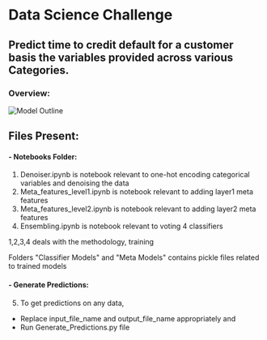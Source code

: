 # Data Science Challenge

## Predict time to credit default for a customer basis the variables provided across various Categories.

### Overview: 

![Model Outline](https://github.com/Wickkey/American-Express-Campus-Superbowl-Challenge-2022/blob/main/Images/Model-Outline.png?raw=true)


## Files Present:
#### - Notebooks Folder:
1) Denoiser.ipynb is notebook relevant to one-hot encoding categorical variables and denoising the data
2) Meta_features_level1.ipynb is notebook relevant to adding layer1 meta features 
3) Meta_features_level2.ipynb is notebook relevant to adding layer2 meta features
4) Ensembling.ipynb is notebook relevant to voting 4 classifiers

1,2,3,4 deals with the methodology, training



Folders "Classifier Models" and "Meta Models" contains pickle files related to trained models


#### - Generate Predictions:
5) To get predictions on any data, 
- Replace input_file_name and output_file_name appropriately and 
- Run Generate_Predictions.py file
